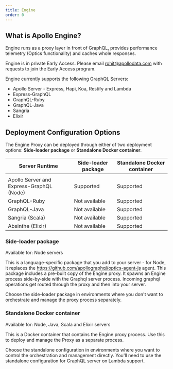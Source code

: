 ```yaml
---
title: Engine
order: 0
---
```


## What is Apollo Engine?

Engine runs as a proxy layer in front of GraphQL, provides performance telemetry (Optics functionality) and caches whole responses.

Engine is in private Early Access. Please email rohit@apollodata.com with requests to join the Early Access program.

Engine currently supports the following GraphQL Servers:

- Apollo Server - Express, Hapi, Koa, Restify and Lambda
- Express-GraphQL
- GraphQL-Ruby
- GraphQL-Java
- Sangria
- Elixir

## Deployment Configuration Options

The Engine Proxy can be deployed through either of two deployment options: **Side-loader package** or **Standalone Docker container**.

| Server Runtime | Side-loader package | Standalone Docker container |
| -------------- | ------------------- | --------------------------- |
| | | |
| Apollo Server and Express-GraphQL (Node) | Supported | Supported | 
| GraphQL-Ruby | Not available | Supported |
| GraphQL-Java | Not available | Supported |
| Sangria (Scala) | Not available | Supported | 
| Absinthe (Elixir) | Not available | Supported | 

### Side-loader package

Available for: Node servers

This is a language-specific package that you add to your server - for Node, it replaces the https://github.com/apollographql/optics-agent-js agent. This package includes a pre-built copy of the Engine proxy. It spawns an Engine process side-by-side with the Graphql server process. Incoming graphql operations get routed through the proxy and then into your server.

Choose the side-loader package in environments where you don't want to orchestrate and manage the proxy process separately.

### Standalone Docker container

Available for: Node, Java, Scala and Elixir servers

This is a Docker container that contains the Engine proxy process. Use this to deploy and manage the Proxy as a separate process.

Choose the standalone configuration in environments where you want to control the orchestration and management directly. You'll need to use the standalone configuration for GraphQL server on Lambda support.